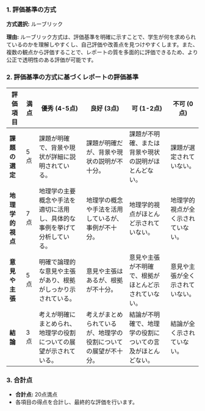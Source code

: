 ### 1. 評価基準の方式
**方式選択:** ルーブリック

**理由:** ルーブリック方式は、評価基準を明確に示すことで、学生が何を求められているのかを理解しやすくし、自己評価や改善点を見つけやすくします。また、複数の観点から評価することで、レポートの質を多面的に評価できるため、より公正で透明性のある評価が可能です。

### 2. 評価基準の方式に基づくレポートの評価基準

| 評価項目               | 満点 | 優秀 (4-5点) | 良好 (3点) | 可 (1-2点) | 不可 (0点) |
|----------------------|------|---------------|-------------|-------------|-------------|
| **課題の選定**       | 5点  | 課題が明確で、背景や現状が詳細に説明されている。 | 課題が明確だが、背景や現状の説明が不十分。 | 課題が不明確、または背景や現状の説明がほとんどない。 | 課題が選定されていない。 |
| **地理学的視点**     | 7点  | 地理学の主要概念や手法を適切に活用し、具体的な事例を挙げて分析している。 | 地理学の概念や手法を活用しているが、事例が不十分。 | 地理学的視点がほとんど示されていない。 | 地理学的視点が全く示されていない。 |
| **意見や主張**       | 5点  | 明確で論理的な意見や主張があり、根拠がしっかり示されている。 | 意見や主張はあるが、根拠が不十分。 | 意見や主張が不明確で、根拠がほとんど示されていない。 | 意見や主張が全く示されていない。 |
| **結論**             | 3点  | 考えが明確にまとめられ、地理学の役割についての展望が示されている。 | 考えがまとめられているが、地理学の役割についての展望が不十分。 | 結論が不明確で、地理学の役割についての言及がほとんどない。 | 結論が全く示されていない。 |

### 3. 合計点
- **合計点:** 20点満点
- 各項目の得点を合計し、最終的な評価を行います。